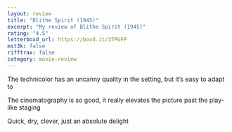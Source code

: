 ```yaml
---
layout: review
title: "Blithe Spirit (1945)"
excerpt: "My review of Blithe Spirit (1945)"
rating: "4.5"
letterboxd_url: https://boxd.it/3TPUFP
mst3k: false
rifftrax: false
category: movie-review
---
```


The technicolor has an uncanny quality in the setting, but it’s easy to adapt to

The cinematography is so good, it really elevates the picture past the play-like staging

Quick, dry, clever, just an absolute delight
